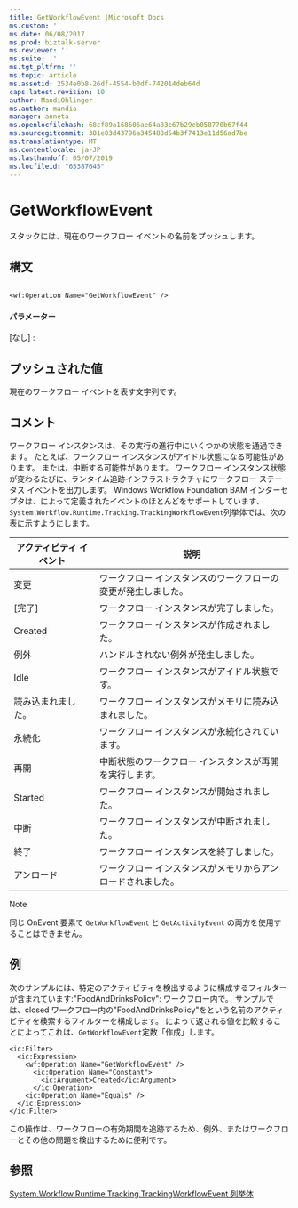 ```yaml
---
title: GetWorkflowEvent |Microsoft Docs
ms.custom: ''
ms.date: 06/08/2017
ms.prod: biztalk-server
ms.reviewer: ''
ms.suite: ''
ms.tgt_pltfrm: ''
ms.topic: article
ms.assetid: 2534e0b8-26df-4554-b0df-742014deb64d
caps.latest.revision: 10
author: MandiOhlinger
ms.author: mandia
manager: anneta
ms.openlocfilehash: 68cf89a168606ae64a83c67b29eb058770b67f44
ms.sourcegitcommit: 381e83d43796a345488d54b3f7413e11d56ad7be
ms.translationtype: MT
ms.contentlocale: ja-JP
ms.lasthandoff: 05/07/2019
ms.locfileid: "65387645"
---
```

# <a name="getworkflowevent"></a>GetWorkflowEvent
スタックには、現在のワークフロー イベントの名前をプッシュします。  
  
## <a name="syntax"></a>構文  
  
```  
  
<wf:Operation Name="GetWorkflowEvent" />  
```  
  
#### <a name="parameters"></a>パラメーター  
 [なし] :  
  
## <a name="pushed-value"></a>プッシュされた値  
 現在のワークフロー イベントを表す文字列です。  
  
## <a name="remarks"></a>コメント  
 ワークフロー インスタンスは、その実行の進行中にいくつかの状態を通過できます。 たとえば、ワークフロー インスタンスがアイドル状態になる可能性があります。 または、中断する可能性があります。 ワークフロー インスタンス状態が変わるたびに、ランタイム追跡インフラストラクチャにワークフロー ステータス イベントを出力します。 Windows Workflow Foundation BAM インターセプタは、によって定義されたイベントのほとんどをサポートしています、`System.Workflow.Runtime.Tracking.TrackingWorkflowEvent`列挙体では、次の表に示すようにします。  
  
|アクティビティ イベント|説明|  
|--------------------|-----------------|  
|変更|ワークフロー インスタンスのワークフローの変更が発生しました。|  
|[完了]|ワークフロー インスタンスが完了しました。|  
|Created|ワークフロー インスタンスが作成されました。|  
|例外|ハンドルされない例外が発生しました。|  
|Idle|ワークフロー インスタンスがアイドル状態です。|  
|読み込まれました。|ワークフロー インスタンスがメモリに読み込まれました。|  
|永続化|ワークフロー インスタンスが永続化されています。|  
|再開|中断状態のワークフロー インスタンスが再開を実行します。|  
|Started|ワークフロー インスタンスが開始されました。|  
|中断|ワークフロー インスタンスが中断されました。|  
|終了|ワークフロー インスタンスを終了しました。|  
|アンロード|ワークフロー インスタンスがメモリからアンロードされました。|  
  
> [!NOTE]
>  同じ OnEvent 要素で `GetWorkflowEvent` と `GetActivityEvent` の両方を使用することはできません。  
  
## <a name="example"></a>例  
 次のサンプルには、特定のアクティビティを検出するように構成するフィルターが含まれています:"FoodAndDrinksPolicy": ワークフロー内で。 サンプルでは、closed ワークフロー内の"FoodAndDrinksPolicy"をという名前のアクティビティを検索するフィルターを構成します。 によって返される値を比較することによってこれは、`GetWorkflowEvent`定数「作成」します。  
  
```  
<ic:Filter>  
  <ic:Expression>  
    <wf:Operation Name="GetWorkflowEvent" />   
      <ic:Operation Name="Constant">  
        <ic:Argument>Created</ic:Argument>   
      </ic:Operation>  
    <ic:Operation Name="Equals" />   
  </ic:Expression>  
</ic:Filter>  
```  
  
 この操作は、ワークフローの有効期間を追跡するため、例外、またはワークフローとその他の問題を検出するために便利です。  
  
## <a name="see-also"></a>参照  
 [System.Workflow.Runtime.Tracking.TrackingWorkflowEvent 列挙体](http://go.microsoft.com/fwlink/?LinkId=119568)